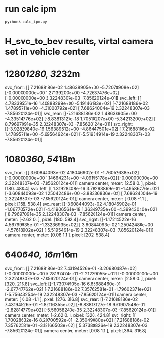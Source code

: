 # run calc ipm
`python3 calc_ipm.py`

 # H_svc_to_bev results, virtal camera set in vehicle center
 # 1280*1280, 32*32m
svc_front: 
[[ 7.21688186e-02  1.48638905e+00 -5.72078908e+02]
 [-0.00000000e+00  1.27139200e+00 -4.72637476e+02]
 [-0.00000000e+00  2.32248307e-03 -7.85620124e-01]]
svc_left: 
[[ 4.78339551e-16  1.40888299e+00 -5.19146183e+02]
 [-7.21688186e-02  1.47895711e+00 -4.31000792e+02]
 [ 7.68624004e-19  2.32248307e-03 -7.85620124e-01]]
svc_rear: 
[[-7.21688186e-02  1.48638905e+00 -4.33514776e+02]
 [-8.83813127e-18  1.70510207e+00 -5.34213200e+02]
 [ 8.79697091e-35  2.32248307e-03 -7.85620124e-01]]
svc_right: 
[[-3.92829840e-16  1.56389512e+00 -4.86447501e+02]
 [ 7.21688186e-02  1.47895711e+00 -5.69564924e+02]
 [-5.51954914e-19  2.32248307e-03 -7.85620124e-01]]

# 1080*360, 54*18m
svc_front:
[[ 3.60844093e-02  4.18046902e-01 -1.76052638e+02]
 [-0.00000000e+00  1.14664231e+00 -4.09155178e+02]
 [-0.00000000e+00  2.32248307e-03 -7.85620124e-01]]
camera center, meter: [2.58 0.  ], pixel: [180.  488.4]
svc_left:
[[ 1.31928308e-16  3.79293869e-01 -1.49586276e+02]
 [-3.60844093e-02  1.25042486e+00 -3.88336836e+02]
 [ 7.68624004e-19  2.32248307e-03 -7.85620124e-01]]
camera center, meter: [ 0.08 -1.1 ], pixel: [158.  538.4]
svc_rear:
[[-3.60844093e-02  4.18046902e-01 -1.06770572e+02]
 [-4.41906564e-18  1.36349735e+00 -4.39943040e+02]
 [ 8.79697091e-35  2.32248307e-03 -7.85620124e-01]]
camera center, meter: [-2.62  0.  ], pixel: [180.  592.4]
svc_right:
[[-1.17214522e-16  4.56799935e-01 -1.33236935e+02]
 [ 3.60844093e-02  1.25042486e+00 -4.57618902e+02]
 [-5.51954914e-19  2.32248307e-03 -7.85620124e-01]]
camera center, meter: [0.08 1.1 ], pixel: [202.  538.4]

# 640*640, 16m*16m
svc_front:
[[ 7.21688186e-02  7.43194526e-01 -3.20680487e+02]
 [-0.00000000e+00  5.28197474e-01 -2.21239055e+02]
 [-0.00000000e+00  2.32248307e-03 -7.85620124e-01]]
camera center, meter: [2.58 0.  ], pixel: [320.  216.8]
svc_left:
[[-1.73074905e-16  6.65688460e-01 -2.67747762e+02]
 [-7.21688186e-02  7.35762581e-01 -1.79602371e+02]
 [-5.75643254e-19  2.32248307e-03 -7.85620124e-01]]
camera center, meter: [ 0.08 -1.1 ], pixel: [276.  316.8]
svc_rear:
[[-7.21688186e-02  7.43194526e-01 -1.82116355e+02]
 [-8.83813127e-18  9.61907548e-01 -2.82814779e+02]
 [-5.56058240e-35  2.32248307e-03 -7.85620124e-01]]
camera center, meter: [-2.62  0.  ], pixel: [320.  424.8]
svc_right:
[[ 1.70028632e-16  8.20700592e-01 -2.35049080e+02]
 [ 7.21688186e-02  7.35762581e-01 -3.18166503e+02]
 [ 5.37389826e-19  2.32248307e-03 -7.85620124e-01]]
camera center, meter: [0.08 1.1 ], pixel: [364.  316.8]